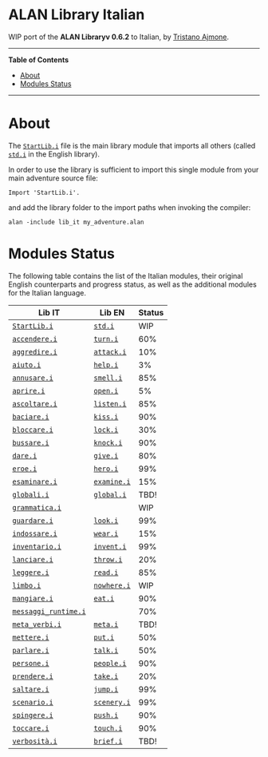 # ALAN Library Italian

WIP port of the __ALAN Libraryv 0.6.2__ to Italian, by [Tristano Ajmone].


-----

**Table of Contents**

<!-- MarkdownTOC autolink="true" bracket="round" autoanchor="false" lowercase="only_ascii" uri_encoding="true" levels="1,2,3" -->

- [About](#about)
- [Modules Status](#modules-status)

<!-- /MarkdownTOC -->

-----

# About

The [`StartLib.i`][StartLib.i] file is the main library module that imports all others (called [`std.i`][std.i] in the English library).

In order to use the library is sufficient to import this single module from your main adventure source file:

```alan
Import 'StartLib.i'.
```

and add the library folder to the import paths when invoking the compiler:

```batch
alan -include lib_it my_adventure.alan
```

# Modules Status

The following table contains the list of the Italian modules, their original English counterparts and progress status, as well as the additional modules for the Italian language.

|                   Lib IT                   |          Lib EN          | Status |
|--------------------------------------------|--------------------------|--------|
| [`StartLib.i`][StartLib.i]                 | [`std.i`][std.i]         | WIP    |
| [`accendere.i`][accendere.i]               | [`turn.i`][turn.i]       | 60%    |
| [`aggredire.i`][aggredire.i]               | [`attack.i`][attack.i]   | 10%    |
| [`aiuto.i`][aiuto.i]                       | [`help.i`][help.i]       | 3%     |
| [`annusare.i`][annusare.i]                 | [`smell.i`][smell.i]     | 85%    |
| [`aprire.i`][aprire.i]                     | [`open.i`][open.i]       | 5%     |
| [`ascoltare.i`][ascoltare.i]               | [`listen.i`][listen.i]   | 85%    |
| [`baciare.i`][baciare.i]                   | [`kiss.i`][kiss.i]       | 90%    |
| [`bloccare.i`][bloccare.i]                 | [`lock.i`][lock.i]       | 30%    |
| [`bussare.i`][bussare.i]                   | [`knock.i`][knock.i]     | 90%    |
| [`dare.i`][dare.i]                         | [`give.i`][give.i]       | 80%    |
| [`eroe.i`][eroe.i]                         | [`hero.i`][hero.i]       | 99%    |
| [`esaminare.i`][esaminare.i]               | [`examine.i`][examine.i] | 15%    |
| [`globali.i`][globali.i]                   | [`global.i`][global.i]   | TBD!   |
| [`grammatica.i`][grammatica.i]             |                          | WIP    |
| [`guardare.i`][guardare.i]                 | [`look.i`][look.i]       | 99%    |
| [`indossare.i`][indossare.i]               | [`wear.i`][wear.i]       | 15%    |
| [`inventario.i`][inventario.i]             | [`invent.i`][invent.i]   | 99%    |
| [`lanciare.i`][lanciare.i]                 | [`throw.i`][throw.i]     | 20%    |
| [`leggere.i`][leggere.i]                   | [`read.i`][read.i]       | 85%    |
| [`limbo.i`][limbo.i]                       | [`nowhere.i`][nowhere.i] | WIP    |
| [`mangiare.i`][mangiare.i]                 | [`eat.i`][eat.i]         | 90%    |
| [`messaggi_runtime.i`][messaggi_runtime.i] |                          | 70%    |
| [`meta_verbi.i`][meta_verbi.i]             | [`meta.i`][meta.i]       | TBD!   |
| [`mettere.i`][mettere.i]                   | [`put.i`][put.i]         | 50%    |
| [`parlare.i`][parlare.i]                   | [`talk.i`][talk.i]       | 50%    |
| [`persone.i`][persone.i]                   | [`people.i`][people.i]   | 90%    |
| [`prendere.i`][prendere.i]                 | [`take.i`][take.i]       | 20%    |
| [`saltare.i`][saltare.i]                   | [`jump.i`][jump.i]       | 99%    |
| [`scenario.i`][scenario.i]                 | [`scenery.i`][scenery.i] | 99%    |
| [`spingere.i`][spingere.i]                 | [`push.i`][push.i]       | 90%    |
| [`toccare.i`][toccare.i]                   | [`touch.i`][touch.i]     | 90%    |
| [`verbosità.i`][verbosità.i]               | [`brief.i`][brief.i]     | TBD!   |


<!-----------------------------------------------------------------------------
                               REFERENCE LINKS
------------------------------------------------------------------------------>

<!-- Lib IT modules -->

[StartLib.i]: ./StartLib.i "View source module"
[accendere.i]: ./accendere.i "View source module"
[aggredire.i]: ./aggredire.i "View source module"
[aiuto.i]: ./aiuto.i "View source module"
[annusare.i]: ./annusare.i "View source module"
[aprire.i]: ./aprire.i "View source module"
[ascoltare.i]: ./ascoltare.i "View source module"
[baciare.i]: ./baciare.i "View source module"
[bloccare.i]: ./bloccare.i "View source module"
[bussare.i]: ./bussare.i "View source module"
[dare.i]: ./dare.i "View source module"
[eroe.i]: ./eroe.i "View source module"
[esaminare.i]: ./esaminare.i "View source module"
[globali.i]: ./globali.i "View source module"
[grammatica.i]: ./grammatica.i "View source module"
[guardare.i]: ./guardare.i "View source module"
[indossare.i]: ./indossare.i "View source module"
[inventario.i]: ./inventario.i "View source module"
[lanciare.i]: ./lanciare.i "View source module"
[leggere.i]: ./leggere.i "View source module"
[limbo.i]: ./limbo.i "View source module"
[mangiare.i]: ./mangiare.i "View source module"
[messaggi_runtime.i]: ./messaggi_runtime.i "View source module"
[meta_verbi.i]: ./meta_verbi.i "View source module"
[mettere.i]: ./mettere.i "View source module"
[parlare.i]: ./parlare.i "View source module"
[persone.i]: ./persone.i "View source module"
[prendere.i]: ./prendere.i "View source module"
[saltare.i]: ./saltare.i "View source module"
[scenario.i]: ./scenario.i "View source module"
[spingere.i]: ./spingere.i "View source module"
[toccare.i]: ./toccare.i "View source module"
[verbosità.i]: ./verbosità.i "View source module"

<!-- Lib EN modules -->

[attack.i]: ../../alan_en/lib_en/attack.i "View original source module"
[brief.i]: ../../alan_en/lib_en/brief.i "View original source module"
[eat.i]: ../../alan_en/lib_en/eat.i "View original source module"
[examine.i]: ../../alan_en/lib_en/examine.i "View original source module"
[give.i]: ../../alan_en/lib_en/give.i "View original source module"
[global.i]: ../../alan_en/lib_en/global.i "View original source module"
[help.i]: ../../alan_en/lib_en/help.i "View original source module"
[hero.i]: ../../alan_en/lib_en/hero.i "View original source module"
[invent.i]: ../../alan_en/lib_en/invent.i "View original source module"
[jump.i]: ../../alan_en/lib_en/jump.i "View original source module"
[kiss.i]: ../../alan_en/lib_en/kiss.i "View original source module"
[knock.i]: ../../alan_en/lib_en/knock.i "View original source module"
[listen.i]: ../../alan_en/lib_en/listen.i "View original source module"
[lock.i]: ../../alan_en/lib_en/lock.i "View original source module"
[look.i]: ../../alan_en/lib_en/look.i "View original source module"
[meta.i]: ../../alan_en/lib_en/meta.i "View original source module"
[nowhere.i]: ../../alan_en/lib_en/nowhere.i "View original source module"
[open.i]: ../../alan_en/lib_en/open.i "View original source module"
[people.i]: ../../alan_en/lib_en/people.i "View original source module"
[push.i]: ../../alan_en/lib_en/push.i "View original source module"
[put.i]: ../../alan_en/lib_en/put.i "View original source module"
[read.i]: ../../alan_en/lib_en/read.i "View original source module"
[scenery.i]: ../../alan_en/lib_en/scenery.i "View original source module"
[smell.i]: ../../alan_en/lib_en/smell.i "View original source module"
[std.i]: ../../alan_en/lib_en/std.i "View original source module"
[take.i]: ../../alan_en/lib_en/take.i "View original source module"
[talk.i]: ../../alan_en/lib_en/talk.i "View original source module"
[throw.i]: ../../alan_en/lib_en/throw.i "View original source module"
[touch.i]: ../../alan_en/lib_en/touch.i "View original source module"
[turn.i]: ../../alan_en/lib_en/turn.i "View original source module"
[wear.i]: ../../alan_en/lib_en/wear.i "View original source module"

<!-- people and organizations -->

[Tristano Ajmone]: https://github.com/tajmone "View Tristano Ajmone's GitHub profile"

<!-- EOF -->
